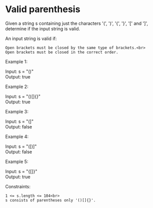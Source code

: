 # Valid parenthesis

Given a string s containing just the characters '(', ')', '{', '}', '[' and ']', determine if the input string is valid.

An input string is valid if:

    Open brackets must be closed by the same type of brackets.<br>
    Open brackets must be closed in the correct order.

Example 1:

Input: s = "()"<br>
Output: true

Example 2:

Input: s = "()[]{}"<br>
Output: true

Example 3:

Input: s = "(]"<br>
Output: false

Example 4:

Input: s = "([)]"<br>
Output: false

Example 5:

Input: s = "{[]}"<br>
Output: true

 

Constraints:

    1 <= s.length <= 104<br>
    s consists of parentheses only '()[]{}'.

